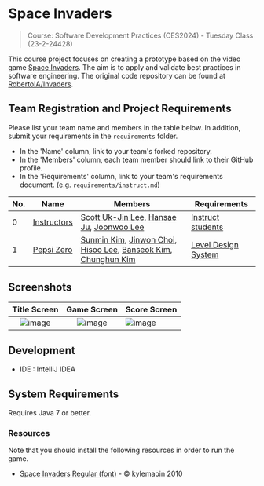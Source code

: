 # Space Invaders

> Course: Software Development Practices (CES2024) - Tuesday Class (23-2-24428)

This course project focuses on creating a prototype based on the video game [Space Invaders](https://en.wikipedia.org/wiki/Space_Invaders). The aim is to apply and validate best practices in software engineering. The original code repository can be found at [RobertoIA/Invaders](https://github.com/RobertoIA/Invaders).

## Team Registration and Project Requirements

Please list your team name and members in the table below. In addition, submit your requirements in the `requirements` folder.

- In the 'Name' column, link to your team's forked repository.
- In the 'Members' column, each team member should link to their GitHub profile.
- In the 'Requirements' column, link to your team's requirements document. (e.g. `requirements/instruct.md`)

| No. | Name                                               | Members                                                                                                                                                                                                                                    | Requirements                                             |
|-----|----------------------------------------------------|--------------------------------------------------------------------------------------------------------------------------------------------------------------------------------------------------------------------------------------------|----------------------------------------------------------|
| 0   | [Instructors](https://github.com/Verssae/Invaders) | [Scott Uk-Jin Lee](https://github.com/scottukjinlee/scottukjinlee), [Hansae Ju](https://github.com/Verssae/Verssae), [Joonwoo Lee](https://github.com/PurpleBananass/PurpleBananass)                                                       | [Instruct students](requirements/instruct.md)            |
| 1   | [Pepsi Zero](https://github.com/sunivu/Invaders)   | [Sunmin Kim](https://github.com/sunivu/README.md), [Jinwon Choi](https://github.com/foobank/foobank), [Hisoo Lee](https://github.com/lhs1020), [Banseok Kim](https://github.com/banseok1216/banseok1216), [Chunghun Kim](https://github.com/kchun0513) | [Level Design System](requirements/TeamPepsiZero.md) |


## Screenshots

Title Screen               |  Game Screen              | Score Screen
:-------------------------:|:-------------------------:|:---------
![image](https://user-images.githubusercontent.com/69495129/136980139-7ad6adab-3f11-4711-b0a6-341080aa3361.png)   |  ![image](https://user-images.githubusercontent.com/69495129/136980236-c5d9ef85-f09a-47a7-b9d9-948f7b624002.png)|![image](https://user-images.githubusercontent.com/69495129/136980681-93dcadaf-08cb-48d8-90c9-68c651a115c9.png)


## Development

- IDE : IntelliJ IDEA

## System Requirements
Requires Java 7 or better.

### Resources

Note that you should install the following resources in order to run the game.


- [Space Invaders Regular (font)](http://www.fonts2u.com/space-invaders-regular.font) - &copy; kylemaoin 2010

